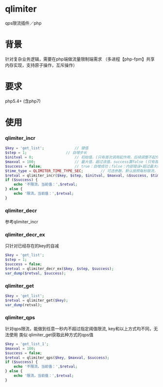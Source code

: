 # qlimiter
qps限流插件／php

# 背景
针对复杂业务逻辑，需要在php端做流量限制端需求
（多进程【php-fpm】共享内存实现，支持原子操作，互斥操作）

# 要求
php5.4+ (含php7)

# 使用
### qlimiter_incr
```php
$key = 'get_list'; 				// 键值
$step = 1;					// 自增步长
$initval = 0;					// 初始值，(只有首次调用起作用，后续调整不起作用)
$maxval = 100;					// 最大值，超过该值，success置false (只有首次调用起作用，后续调整不起作用)
$success = false;				// true：自增成功；false：内部错误+超过最大值错误
$time_type = QLIMITER_TIME_TYPE_SEC;		// 可选参数，默认按照每秒限流，（如没有时间限制设置为 QLIMITER_TIME_TYPE_NONE）(只有首次调用起作用，后续调整不起作用)
$retval = qlimiter_incr($key, $step, $initval, $maxval, &$success, $time_type);	// 返回自增后的值
if ($success) {
	echo '不限流，当前值：',$retval;
} else {
	echo '限流，当前值：',$retval;
}
```
### qlimiter_decr 
参考qlimiter_incr

### qlimiter_decr_ex 
只针对已经存在的key的自减
```php
$key = 'get_list';
$step = 1;
$success = false;
$retval = qlimiter_decr_ex($key, $step, $success);
var_dump($retval, $success);
```

### qlimiter_get
```php
$key = 'get_list';
$retval = qlimiter_get($key);
var_dump(retval);
```

### qlimiter_qps 
针对qps限流，能做到任意一秒内不超过指定阈值限流, key和以上方式均不同，无法使用 类似 qlimiter_get获取此种方式的qps值
```php
$key = 'get_list_1';
$maxval = 100;
$success = false;
$retval = qlimiter_qps($key, $maxval, $success);
if ($success) {
	echo '不限流，当前值：',$retval;
} else {
	echo '限流，当前值：',$retval;
}
```




